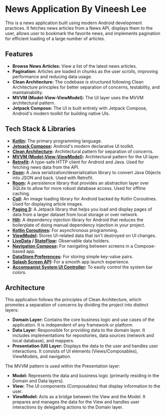 # News Application By Vineesh Lee

This is a news application built using modern Android development practices. It fetches news articles from a News API, displays them to the user, allows user to bookmark the favorite news, and implements pagination for efficient loading of a large number of articles.

## Features

*   **Browse News Articles:** View a list of the latest news articles.
*   **Pagination:** Articles are loaded in chunks as the user scrolls, improving performance and reducing data usage.
*   **Clean Architecture:** The codebase is structured following Clean Architecture principles for better separation of concerns, testability, and maintainability.
*   **MVVM (Model-View-ViewModel):** The UI layer uses the MVVM architectural pattern.
*   **Jetpack Compose:** The UI is built entirely with Jetpack Compose, Android's modern toolkit for building native UIs.

## Tech Stack & Libraries

*   **[Kotlin](https://kotlinlang.org/):** The primary programming language.
*   **[Jetpack Compose](https://developer.android.com/jetpack/compose):** Android's modern declarative UI toolkit.
*   **[Clean Architecture](https://blog.cleancoder.com/uncle-bob/2012/08/13/the-clean-architecture.html):** Architectural pattern for separation of concerns.
*   **[MVVM (Model-View-ViewModel)](https://developer.android.com/topic/architecture/recommendations#ui-layer):** Architectural pattern for the UI layer.
*   **[Retrofit](https://square.github.io/retrofit/):** A type-safe HTTP client for Android and Java. Used for fetching news data from the API.
*   **[Gson](https://github.com/google/gson):** A Java serialization/deserialization library to convert Java Objects into JSON and back. Used with Retrofit.
*   **[Room](https://developer.android.com/jetpack/androidx/releases/room):** A persistence library that provides an abstraction layer over SQLite to allow for more robust database access. Used for offline caching.
*   **[Coil](https://coil-kt.github.io/coil/):** An image loading library for Android backed by Kotlin Coroutines. Used for displaying article images.
*   **[Paging 3](https://developer.android.com/topic/libraries/architecture/paging/v3-overview):** A Jetpack library that helps you load and display pages of data from a larger dataset from local storage or over network.
*   **[Hilt](https://developer.android.com/training/dependency-injection/hilt-android):** A dependency injection library for Android that reduces the boilerplate of doing manual dependency injection in your project.
*   **[Kotlin Coroutines](https://kotlinlang.org/docs/coroutines-overview.html):** For asynchronous programming.
*   **[ViewModel](https://developer.android.com/topic/libraries/architecture/viewmodel):** Stores UI-related data that isn't destroyed on UI changes.
*   **[LiveData](https://developer.android.com/topic/libraries/architecture/livedata) / [StateFlow](https://developer.android.com/kotlin/flow/stateflow-and-sharedflow):** Observable data holders.
*   **[Navigation Compose](https://developer.android.com/jetpack/compose/navigation):** For navigating between screens in a Compose-based app.
*   **[DataStore Preferences](https://developer.android.com/topic/libraries/architecture/datastore):** For storing simple key-value pairs.
*   **[Splash Screen API](https://developer.android.com/develop/ui/views/launch/splash-screen):** For a smooth app launch experience.
*   **[Accompanist System UI Controller](https://google.github.io/accompanist/systemuicontroller/):** To easily control the system bar colors.

## Architecture

This application follows the principles of Clean Architecture, which promotes a separation of concerns by dividing the project into distinct layers:

*   **Domain Layer:** Contains the core business logic and use cases of the application. It is independent of any framework or platform.
*   **Data Layer:** Responsible for providing data to the domain layer. It includes implementations for repositories, data sources (network and local database), and mappers.
*   **Presentation (UI) Layer:** Displays the data to the user and handles user interactions. It consists of UI elements (Views/Composables), ViewModels, and navigation.

The MVVM pattern is used within the Presentation layer:

*   **Model:** Represents the data and business logic (primarily residing in the Domain and Data layers).
*   **View:** The UI components (Composables) that display information to the user.
*   **ViewModel:** Acts as a bridge between the View and the Model. It prepares and manages the data for the View and handles user interactions by delegating actions to the Domain layer.
